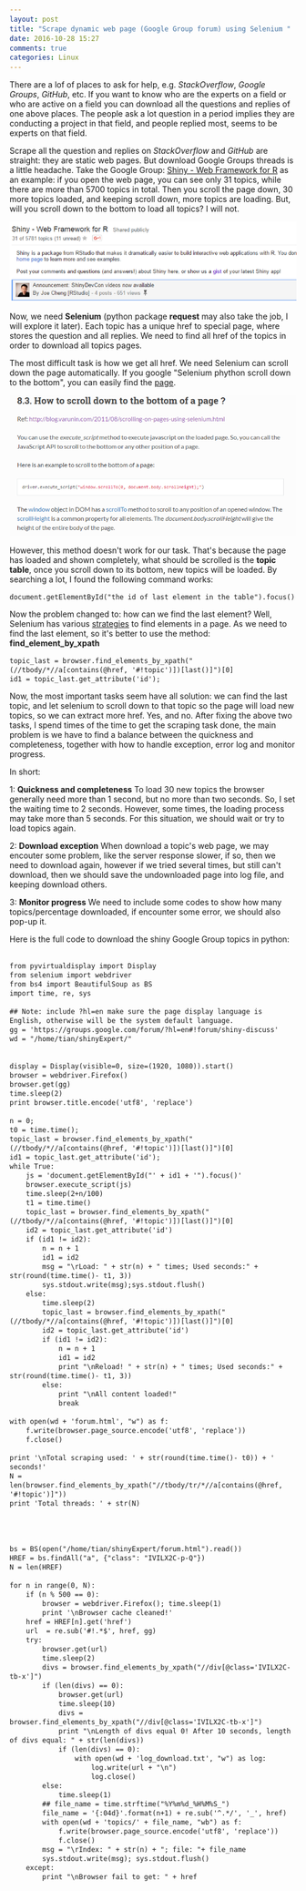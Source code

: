 ```yaml
---
layout: post
title: "Scrape dynamic web page (Google Group forum) using Selenium "
date: 2016-10-28 15:27
comments: true
categories: Linux
---
```



There are a lof of places to ask for help, e.g. *StackOverflow*, *Google Groups*, *GitHub*, etc. If you want to know who are the experts on a field or who are active on a field you can download all the questions and replies of one above places. The people ask a lot question in a period implies they are conducting a project in that field, and people replied most, seems to be experts on that field. 

Scrape all the question and replies on *StackOverflow* and *GitHub* are straight: they are static web pages. But download Google Groups threads is a little headache. Take the Google Group: [Shiny - Web Framework for R](https://groups.google.com/forum/#!forum/shiny-discuss) as an example: if you open the web page, you can see only 31 topics, while there are more than 5700 topics in total. Then you scroll the page down, 30 more topics loaded, and keeping scroll down, more topics are loading. But, will you scroll down to the bottom to load all topics? I will not. 

![]( /images/selenium/ggroup-shiny.png)

Now, we need **Selenium** (python package **request** may also take the job, I will explore it later). Each topic has a unique href to special page, where stores the question and all replies.  We need to find all href of the topics in order to download all topics pages. 


The most difficult task is how we get all href. We need Selenium can scroll down the page automatically. If you google "Selenium phython scroll down to the bottom", you can easily find the [page](http://selenium-python.readthedocs.io/faq.html#how-to-scroll-down-to-the-bottom-of-a-page). 

![]( /images/selenium/selenium-scroll-down.png)


However, this method doesn't work for our task. That's because the page has loaded and shown completely, what should be scrolled is the **topic table**, once you scroll down to its bottom, new topics will be loaded. By searching a lot, I found the following command works: 

~~~~
document.getElementById("the id of last element in the table").focus()
~~~~


Now the problem changed to: how can we find the last element? Well, Selenium has various [strategies](http://selenium-python.readthedocs.io/locating-elements.html) to find elements in a page. As we need to find the last element, so it's better to use the method: **find_element_by_xpath**


~~~~
topic_last = browser.find_elements_by_xpath("(//tbody/*//a[contains(@href, '#!topic')])[last()]")[0]
id1 = topic_last.get_attribute('id'); 
~~~~

Now, the most important tasks seem have all solution: we can find the last topic, and let selenium to scroll down to that topic so the page will load new topics, so we can extract more href. Yes, and no. After fixing the above two tasks, I spend times of the time to get the scraping task done, the main problem is we have to find a balance between the quickness and completeness, together with how to handle exception, error log and monitor progress. 

In short:

1: **Quickness and completeness** To load 30 new topics the browser generally need more than 1 second, but no more than two seconds. So, I set the waiting time to 2 seconds. However, some times, the loading process may take more than 5 seconds. For this situation, we should wait or try to load topics again. 

2: **Download exception** When download a topic's web page, we may encouter some problem, like the server response slower, if so, then we need to download again, however if we tried several times, but still can't download, then we should save the undownloaded page into log file, and keeping download others. 

3: **Monitor progress** We need to include some codes to show how many topics/percentage downloaded, if encounter some error, we should also pop-up it. 


Here is the full code to download the shiny Google Group topics in python: 

~~~~

from pyvirtualdisplay import Display
from selenium import webdriver
from bs4 import BeautifulSoup as BS
import time, re, sys

## Note: include ?hl=en make sure the page display language is English, otherwise will be the system default language.
gg = 'https://groups.google.com/forum/?hl=en#!forum/shiny-discuss'
wd = "/home/tian/shinyExpert/"


display = Display(visible=0, size=(1920, 1080)).start()
browser = webdriver.Firefox()
browser.get(gg)
time.sleep(2)
print browser.title.encode('utf8', 'replace')

n = 0;
t0 = time.time(); 
topic_last = browser.find_elements_by_xpath("(//tbody/*//a[contains(@href, '#!topic')])[last()]")[0]
id1 = topic_last.get_attribute('id'); 
while True: 
    js = 'document.getElementById("' + id1 + '").focus()'
    browser.execute_script(js)
    time.sleep(2+n/100)
    t1 = time.time()
    topic_last = browser.find_elements_by_xpath("(//tbody/*//a[contains(@href, '#!topic')])[last()]")[0]
    id2 = topic_last.get_attribute('id')
    if (id1 != id2):
        n = n + 1
        id1 = id2
        msg = "\rLoad: " + str(n) + " times; Used seconds:" + str(round(time.time()- t1, 3))
        sys.stdout.write(msg);sys.stdout.flush()         
    else:
        time.sleep(2)
        topic_last = browser.find_elements_by_xpath("(//tbody/*//a[contains(@href, '#!topic')])[last()]")[0]
        id2 = topic_last.get_attribute('id')
        if (id1 != id2):
            n = n + 1
            id1 = id2
            print "\nReload! " + str(n) + " times; Used seconds:" + str(round(time.time()- t1, 3))         
        else:
            print "\nAll content loaded!"
            break

with open(wd + 'forum.html', "w") as f:
    f.write(browser.page_source.encode('utf8', 'replace'))
    f.close()

print '\nTotal scraping used: ' + str(round(time.time()- t0)) + ' seconds!'
N = len(browser.find_elements_by_xpath("//tbody/tr/*//a[contains(@href, '#!topic')]"))
print 'Total threads: ' + str(N)




bs = BS(open("/home/tian/shinyExpert/forum.html").read())                                                                 
HREF = bs.findAll("a", {"class": "IVILX2C-p-Q"}) 
N = len(HREF) 
                                                    
for n in range(0, N):
    if (n % 500 == 0):
        browser = webdriver.Firefox(); time.sleep(1)
        print '\nBrowser cache cleaned!'
    href = HREF[n].get('href')
    url  = re.sub('#!.*$', href, gg)      
    try:                                                                                                
        browser.get(url)                                                        
        time.sleep(2) 
        divs = browser.find_elements_by_xpath("//div[@class='IVILX2C-tb-x']")         
        if (len(divs) == 0):
            browser.get(url)
            time.sleep(10)
            divs = browser.find_elements_by_xpath("//div[@class='IVILX2C-tb-x']")
            print "\nLength of divs equal 0! After 10 seconds, length of divs equal: " + str(len(divs))
            if (len(divs) == 0):
                with open(wd + 'log_download.txt', "w") as log:
                    log.write(url + "\n")
                    log.close()
        else:
            time.sleep(1)
        ## file_name = time.strftime("%Y%m%d_%H%M%S_")
        file_name = '{:04d}'.format(n+1) + re.sub('^.*/', '_', href)
        with open(wd + 'topics/' + file_name, "wb") as f:
            f.write(browser.page_source.encode('utf8', 'replace'))
            f.close()
        msg = "\rIndex: " + str(n) + "; file: "+ file_name
        sys.stdout.write(msg); sys.stdout.flush()     
    except:
        print "\nBrowser fail to get: " + href


~~~~










